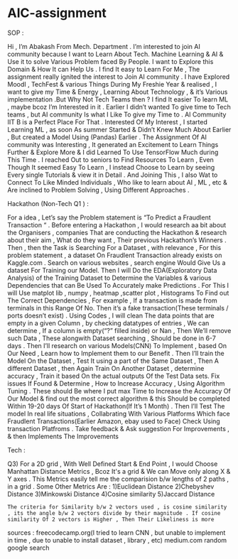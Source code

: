 # AIC-assignment


SOP :

Hi , I’m Abakash From Mech. Department . I’m interested to join AI community because I want to Learn About Tech. Machine Learning & AI & Use it to solve Various Problem faced By People. I want to Explore this Domain & How It can Help Us . I find It easy to Learn For Me , The assignment really ignited the interest to Join AI community . I have Explored MoodI , TechFest & various Things During My Freshie Year & realised , I want to give my Time & Energy , Learning About Technology , & it’s Various implementation .But Why Not Tech Teams then ? I find It easier To learn ML , maybe bcoz I’m Interested in it . Earlier I didn’t wanted To give time to Tech teams , but AI community Is what I Like To give my Time to . AI Community IIT B is a Perfect Place For That . Interested Of My Interest , I started Learning ML , as soon As summer Started & Didn’t Knew Much About Earlier , But created a Model Using (Pandas) Earlier . The Assignment Of AI community was Interesting , It generated an Excitement to Learn Things Further & Explore More & I did Learned To Use TensorFlow Much during This Time . I reached Out to seniors to Find Resources To Learn , Even Though It seemed Easy To Learn , I instead Choose to Learn by seeing Every single Tutorials & view it in Detail . And Joining This , I also Wat to Connect To Like Minded Individuals , Who like to learn about AI , ML , etc & Are inclined to Problem Solving , Using Different Approaches .



Hackathon (Non-Tech Q1 ) :

For a idea , Let’s say the Problem statement is “To Predict a Fraudlent Transaction “  . Before entering a Hackathon , I would research aa bit about the Organisers , companies That are conducting the Hackathon & research about their aim , What do they want , Their previous  Hackathon’s Winners . Then , then the Task is Searching For a Dataset , with relevance , For this problem statement , a dataset On Fraudlent Transaction already exists on Kaggle.com . Search on various websites , search engine Would Give Us a dataset For Training our Model. Then I will Do the EDA(Exploratory Data Analysis) of the Training Dataset to Determine the Variables & various Dependencies that can Be Used To Accurately make Predictions . For This I will Use matplot lib , numpy , heatmap ,scatter plot , Histograms To Find out The Correct Dependencies , For example , If a transaction is made from terminals in this Range Of No. Then it’s a fake transaction(These terminals / ports doesn’t exist) . Using Codes , I will clean The data points that are empty in a given Column , by checking datatypes of entries , 	We can determine , If a column is empty(“?” filled inside) or Nan , Then We’ll remove such Data , These alongwith Dataset searching , Should be done in 6-7 days . Then I’ll research on various Models(CNN) To Implement , based On Our Need , Learn how to Implement them to our Benefit . Then I’ll train the Model On the Dataset , Test It using a part of the Same Dataset , Then A different Dataset , then Again Train On Another Dataset , determine accuracy , Train it based On the actual outputs Of the Test Data sets. Fix issues If Found & Determine , How to Increase Accuracy ,  Using Algorithm Tuning . These should Be where I put max Time  to Increase the Accuracy Of Our Model & find out the most correct algorithm & this Should be completed Within 19-20 days Of Start of Hackathon(If It’s 1 Month) . Then I’ll Test The model In real life situations , Collabrating With Various Platforms Which face Fraudlent Transactions(Earlier Amazon, ebay used to Face) Check Using transaction Platfroms . Take feedback & Ask suggestion For Improvements , & then Implements The Improvements





Tech :

Q3)  For a 2D grid , With Well Defined Start & End Point , I would Choose Manhattan Distance Metrics , Bcoz It's a grid & We can Move only along X & Y axes .
      This Metrics easily tell me the comparision b/w lengths of 2 paths , in a grid .
      Some Other Metrics Are :
      1)Euclidean Distance
      2)Chebyshev Distance
      3)Minkowski Distance
      4)Cosine similarity
      5)Jaccard Distance


    The criteria for Similarity b/w 2 vectors used , is cosine similarity , its the angle b/w 2 vectors divide by their magnitude . If cosine similarity Of 2 vectors is Higher , Then Their Likeliness is more 







sources :
    freecodecamp.org(I tried to learn CNN , but unable to implement in time , due to unable to install dataset , library , etc)
    medium.com
    random google search

